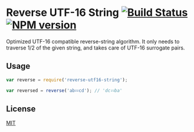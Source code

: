 # Reverse UTF-16 String [![Build Status](http://travis-ci.org/nemtsov/reverse-utf16-string.png)](http://travis-ci.org/nemtsov/reverse-utf16-string) [![NPM version](https://badge.fury.io/js/reverse-utf16-string.svg)](http://badge.fury.io/js/reverse-utf16-string)

Optimized UTF-16 compatible reverse-string algorithm.
It only needs to traverse 1/2 of the given string, and
takes care of UTF-16 surrogate pairs.

## Usage

```javascript
var reverse = require('reverse-utf16-string');

var reversed = reverse('ab𝌄cd'); // 'dc𝌄ba'
```

## License

[MIT](/LICENSE)
